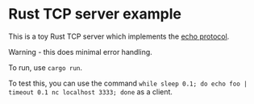 # Rust TCP server example

This is a toy Rust TCP server which implements the [echo protocol](https://en.wikipedia.org/wiki/Echo_Protocol).

Warning - this does minimal error handling.

To run, use `cargo run`.

To test this, you can use the command `while sleep 0.1; do echo foo | timeout 0.1 nc localhost 3333; done` as a client.
